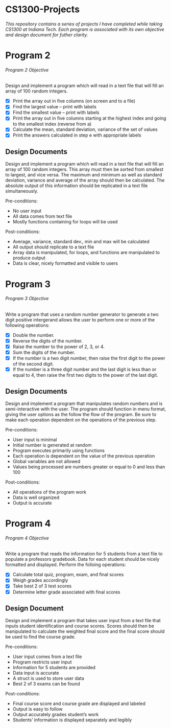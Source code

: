 # CS1300-Projects

###### This repository contains a series of projects I have completed while taking CS1300 at Indiana Tech. Each program is associated with its own objective and design document for futher clarity.

# Program 2

###### Program 2 Objective
Design and implement a program which will read in a text file that will fill an array of 100 random integers.

- [x] Print the array out in five columns (on screen and to a file)
- [x] Find the largest value – print with labels
- [x] Find the smallest value – print with labels
- [x] Print the array out in five columns starting at the highest index and going to the smallest index (reverse from a)
- [x] Calculate the mean, standard deviation, variance of the set of values
- [x] Print the answers calculated in step e with appropriate labels

## Design Documents
Design and implement a program which will read in a text file that will fill an array of 100 random integers. This array must then be sorted from smallest to largest, and vice versa. The maximum and minimum as well as standard deviation, variance and average of the array should then be calculated. The absolute output of this information should be replicated in a text file simultaneously.

Pre-conditions:
- No user input
- All data comes from text file
- Mostly functions containing for loops will be used

Post-conditions:
- Average, variance, standard dev., min and max will be calculated
- All output should replicate to a text file
- Array data is manipulated, for loops, and functions are manipulated to produce output
- Data is clear, nicely formatted and visible to users

# Program 3

###### Program 3 Objective

Write a program that uses a random number generator to generate a two digit positive intergerand allows the user to perform one or more of the following operations:

- [x] Double the number.
- [x] Reverse the digits of the number.
- [x] Raise the number to the power of 2, 3, or 4.
- [x] Sum the digits of the number.
- [x] If the number is a two digit number, then raise the first digit to the power of the second digit.
- [x] If the number is a three digit number and the last digit is less than or equal to 4, then raise the first two digits to the power of the last digit.

## Design Documents
Design and implement a program that manipulates random numbers and is semi-interactive with the user. The program should function in menu format, giving the user options as the follow the flow of the program. Be sure to make each operation dependent on the operations of the previous step.

Pre-conditions:
- User input is minimal
- Initial number is generated at random
- Program executes primarily using functions
- Each operation is dependent on the value of the previous operation
- Global variables are not allowed
- Values being processed are numbers greater or equal to 0 and less than 100

Post-conditions:
- All operations of the program work
- Data is well organized
- Output is accurate

# Program 4

###### Program 4 Objective

Write a program that reads the information for 5 students from a text file to populate a professors gradebook. Data for each student should be nicely formatted and displayed. Perform the folloing operations:
- [x] Calculate total quiz, program, exam, and final scores
- [x] Weigh grades accordingly
- [x] Take best 2 of 3 test scores
- [x] Determine letter grade associated with final scores

## Design Document
Design and implement a program that takes user input from a text file that inputs student identification and course scores. Scores should then be manipulated to calculate the weighted final score and the final score should be used to find the course grade.


Pre-conditions:
- User input comes from a text file
- Program restricts user input
- Information for 5 students are provided
- Data input is accurate
- A struct is used to store user data
- Best 2 of 3 exams can be found 

Post-conditions:
- Final course score and course grade are displayed and labeled
- Output is easy to follow
- Output accurately grades student’s work
- Students’ information is displayed separately and legibly


